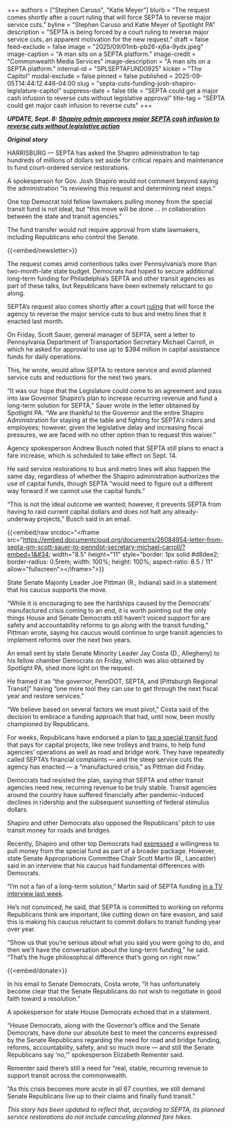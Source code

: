 +++
authors = ["Stephen Caruso", "Katie Meyer"]
blurb = "The request comes shortly after a court ruling that will force SEPTA to reverse major service cuts."
byline = "Stephen Caruso and Katie Meyer of Spotlight PA"
description = "SEPTA is being forced by a court ruling to reverse major service cuts, an apparent motivation for the new request."
draft = false
feed-exclude = false
image = "2025/09/01mb-pb26-xj6a-9ydx.jpeg"
image-caption = "A man sits on a SEPTA platform."
image-credit = "Commonwealth Media Services"
image-description = "A man sits on a SEPTA platform."
internal-id = "SPLSEPTAFUND0925"
kicker = "The Capitol"
modal-exclude = false
pinned = false
published = 2025-09-05T14:44:12.446-04:00
slug = "septa-cuts-funding-josh-shapiro-legislature-capitol"
suppress-date = false
title = "SEPTA could get a major cash infusion to reverse cuts without legislative approval"
title-tag = "SEPTA could get major cash infusion to reverse cuts"
+++

<strong><em>UPDATE, Sept. 8: </em></strong><a href="https://www.spotlightpa.org/news/2025/09/septa-cuts-funding-josh-shapiro-admin-approval/"><strong><em>Shapiro admin approves major SEPTA cash infusion to reverse cuts without legislative action</em></strong></a><strong><em></em></strong>

<strong><em>Original story</em></strong>

HARRISBURG — SEPTA has asked the Shapiro administration to tap hundreds of millions of dollars set aside for critical repairs and maintenance to fund court-ordered service restorations.

A spokesperson for Gov. Josh Shapiro would not comment beyond saying the administration “is reviewing this request and determining next steps.”

One top Democrat told fellow lawmakers pulling money from the special transit fund is not ideal, but &#34;this move will be done ... in collaboration between the state and transit agencies.&#34;

The fund transfer would not require approval from state lawmakers, including Republicans who control the Senate.

{{<embed/newsletter>}}

The request comes amid contentious talks over Pennsylvania’s more than two-month-late state budget. Democrats had hoped to secure additional long-term funding for Philadelphia’s SEPTA and other transit agencies as part of these talks, but Republicans have been extremely reluctant to go along.

SEPTA’s request also comes shortly after a court <a href="https://www.spotlightpa.org/news/2025/09/septa-philadelphia-cuts-service-restored-court-order-capitol/">ruling</a> that will force the agency to reverse the major service cuts to bus and metro lines that it enacted last month.

On Friday, Scott Sauer, general manager of SEPTA, sent a letter to Pennsylvania Department of Transportation Secretary Michael Carroll, in which he asked for approval to use up to $394 million in capital assistance funds for daily operations.

This, he wrote, would allow SEPTA to restore service and avoid planned service cuts and reductions for the next two years.

“It was our hope that the Legislature could come to an agreement and pass into law Governor Shapiro’s plan to increase recurring revenue and fund a long-term solution for SEPTA,” Sauer wrote in the letter obtained by Spotlight PA. “We are thankful to the Governor and the entire Shapiro Administration for staying at the table and fighting for SEPTA&#39;s riders and employees; however, given the legislative delay and increasing fiscal pressures, we are faced with no other option than to request this waiver.”

Agency spokesperson Andrew Busch noted that SEPTA still plans to enact a fare increase, which is scheduled to take effect on Sept. 14.

He said service restorations to bus and metro lines will also happen the same day, regardless of whether the Shapiro administration authorizes the use of capital funds, though SEPTA “would need to figure out a different way forward if we cannot use the capital funds.”

“This is not the ideal outcome we wanted; however, it prevents SEPTA from having to raid current capital dollars and does not halt any already-underway projects,” Busch said in an email.

{{<embed/raw srcdoc="&lt;iframe src=&#34;https://embed.documentcloud.org/documents/26084954-letter-from-septa-gm-scott-sauer-to-penndot-secretary-michael-carroll/?embed=1&#34; width=&#34;8.5&#34; height=&#34;11&#34; style=&#34;border: 1px solid #d8dee2; border-radius: 0.5rem; width: 100%; height: 100%; aspect-ratio: 8.5 / 11&#34; allow=&#34;fullscreen&#34;&gt;&lt;/iframe&gt;">}}

State Senate Majority Leader Joe Pittman (R., Indiana) said in a statement that his caucus supports the move.

“While it is encouraging to see the hardships caused by the Democrats’ manufactured crisis coming to an end, it is worth pointing out the only things House and Senate Democrats still haven’t voiced support for are safety and accountability reforms to go along with the transit funding,” Pittman wrote, saying his caucus would continue to urge transit agencies to implement reforms over the next two years.

An email sent by state Senate Minority Leader Jay Costa (D., Allegheny) to his fellow chamber Democrats on Friday, which was also obtained by Spotlight PA, shed more light on the request.

He framed it as “the governor, PennDOT, SEPTA, and \[Pittsburgh Regional Transit\]” having “one more tool they can use to get through the next fiscal year and restore services.”

“We believe based on several factors we must pivot,” Costa said of the decision to embrace a funding approach that had, until now, been mostly championed by Republicans.

For weeks, Republicans have endorsed a plan to <a href="https://www.spotlightpa.org/news/2025/08/pennsylvania-budget-impasse-septa-transit-funding-joe-pittman-state-senate-capitol/">tap a special transit fund</a> that pays for capital projects, like new trolleys and trains, to help fund agencies’ operations as well as road and bridge work. They have repeatedly called SEPTA’s financial complaints — and the steep service cuts the agency has enacted —&nbsp;a “manufactured crisis,” as Pittman did Friday.

Democrats had resisted the plan, saying that SEPTA and other transit agencies need new, recurring revenue to be truly stable. Transit agencies around the country have suffered financially after pandemic-induced declines in ridership and the subsequent sunsetting of federal stimulus dollars.

Shapiro and other Democrats also opposed the Republicans’ pitch to use transit money for roads and bridges.

Recently, Shapiro and other top Democrats had <a href="https://www.spotlightpa.org/news/2025/08/septa-cuts-josh-shapiro-transit-funding-senate-republican-plan-capitol/">expressed</a> a willingness to pull money from the special fund as part of a broader package. However, state Senate Appropriations Committee Chair Scott Martin (R., Lancaster) said in an interview that his caucus had fundamental differences with Democrats.

“I’m not a fan of a long-term solution,” Martin said of SEPTA funding <a href="https://www.youtube.com/watch?v=SJrfCCPTKLs">in a TV interview last week</a>.

He’s not convinced, he said, that SEPTA is committed to working on reforms Republicans think are important, like cutting down on fare evasion, and said this is making his caucus reluctant to commit dollars to transit funding year over year.

“Show us that you’re serious about what you said you were going to do, and then we’ll have the conversation about the long-term funding,” he said. “That’s the huge philosophical difference that’s going on right now.”

{{<embed/donate>}}

In his email to Senate Democrats, Costa wrote, “It has unfortunately become clear that the Senate Republicans do not wish to negotiate in good faith toward a resolution.”

A spokesperson for state House Democrats echoed that in a statement.

“House Democrats, along with the Governor’s office and the Senate Democrats, have done our absolute best to meet the concerns expressed by the Senate Republicans regarding the need for road and bridge funding, reforms, accountability, safety, and so much more — and still the Senate Republicans say ‘no,’” spokesperson Elizabeth Rementer said.

Rementer said there’s still a need for “real, stable, recurring revenue to support transit across the commonwealth.

“As this crisis becomes more acute in all 67 counties, we still demand Senate Republicans live up to their claims and finally fund transit.”

<em>This story has been updated to reflect that, according to SEPTA, its planned service restorations do not include canceling planned fare hikes. </em>

